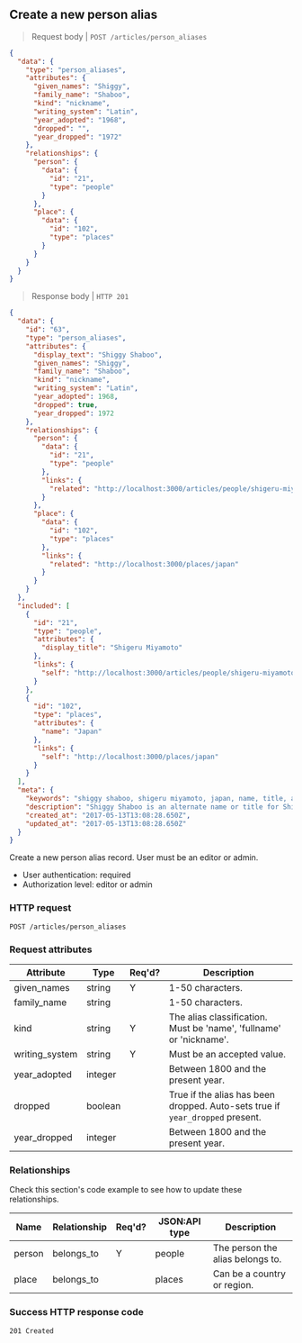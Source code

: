 ## Create a new person alias

> Request body | `POST /articles/person_aliases`

```JSON
{
  "data": {
    "type": "person_aliases",
    "attributes": {
      "given_names": "Shiggy",
      "family_name": "Shaboo",
      "kind": "nickname",
      "writing_system": "Latin",
      "year_adopted": "1968",
      "dropped": "",
      "year_dropped": "1972"
    },
    "relationships": {
      "person": {
        "data": {
          "id": "21",
          "type": "people"
        }
      },
      "place": {
        "data": {
          "id": "102",
          "type": "places"
        }
      }
    }
  }
}
```

> Response body | `HTTP 201`

```JSON
{
  "data": {
    "id": "63",
    "type": "person_aliases",
    "attributes": {
      "display_text": "Shiggy Shaboo",
      "given_names": "Shiggy",
      "family_name": "Shaboo",
      "kind": "nickname",
      "writing_system": "Latin",
      "year_adopted": 1968,
      "dropped": true,
      "year_dropped": 1972
    },
    "relationships": {
      "person": {
        "data": {
          "id": "21",
          "type": "people"
        },
        "links": {
          "related": "http://localhost:3000/articles/people/shigeru-miyamoto"
        }
      },
      "place": {
        "data": {
          "id": "102",
          "type": "places"
        },
        "links": {
          "related": "http://localhost:3000/places/japan"
        }
      }
    }
  },
  "included": [
    {
      "id": "21",
      "type": "people",
      "attributes": {
        "display_title": "Shigeru Miyamoto"
      },
      "links": {
        "self": "http://localhost:3000/articles/people/shigeru-miyamoto"
      }
    },
    {
      "id": "102",
      "type": "places",
      "attributes": {
        "name": "Japan"
      },
      "links": {
        "self": "http://localhost:3000/places/japan"
      }
    }
  ],
  "meta": {
    "keywords": "shiggy shaboo, shigeru miyamoto, japan, name, title, alias, dbljump, video games, pc games, gaming",
    "description": "Shiggy Shaboo is an alternate name or title for Shigeru Miyamoto. Learn more at Dbljump, the video game reference.",
    "created_at": "2017-05-13T13:08:28.650Z",
    "updated_at": "2017-05-13T13:08:28.650Z"
  }
}
```

Create a new person alias record. User must be an editor or admin.

* User authentication: required
* Authorization level: editor or admin

### HTTP request

`POST /articles/person_aliases`

### Request attributes

Attribute | Type | Req'd? | Description
--------- | ---- | ------ | -----------
given_names | string | Y | 1-50 characters.
family_name | string |  | 1-50 characters.
kind | string | Y | The alias classification. Must be 'name', 'fullname' or 'nickname'.
writing_system | string | Y | Must be an accepted value.
year_adopted | integer | | Between 1800 and the present year.
dropped | boolean | | True if the alias has been dropped. Auto-sets true if `year_dropped` present.
year_dropped | integer | | Between 1800 and the present year.

### Relationships

Check this section's code example to see how to update these relationships.

Name | Relationship | Req'd? | JSON:API type | Description
---- | ------------ | ------ | ------------- | -----------
person  | belongs_to  | Y  | people  | The person the alias belongs to.
place | belongs_to | | places | Can be a country or region.

### Success HTTP response code

`201 Created`
